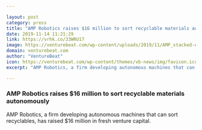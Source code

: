 ```yaml
---

layout: post
category: press
title: "AMP Robotics raises $16 million to sort recyclable materials autonomously"
date: 2019-11-14 11:21:29
link: https://vrhk.co/33WRU17
image: https://venturebeat.com/wp-content/uploads/2019/11/AMP_stacked-e1573718679575.jpg?w=1200&strip=all
domain: venturebeat.com
author: "VentureBeat"
icon: https://venturebeat.com/wp-content/themes/vb-news/img/favicon.ico
excerpt: "AMP Robotics, a firm developing autonomous machines that can sort recyclables, has raised $16 million in fresh venture capital."

---
```


### AMP Robotics raises $16 million to sort recyclable materials autonomously

AMP Robotics, a firm developing autonomous machines that can sort recyclables, has raised $16 million in fresh venture capital.